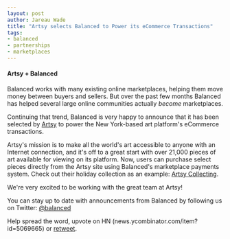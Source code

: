 ```yaml
---
layout: post
author: Jareau Wade
title: "Artsy selects Balanced to Power its eCommerce Transactions"
tags:
- balanced
- partnerships
- marketplaces
---
```

#### Artsy + Balanced
Balanced works with many existing online marketplaces, helping them move money between buyers and sellers. But over the past few months Balanced has helped several large online communities actually *become* marketplaces. 

Continuing that trend, Balanced is very happy to announce that it has been selected by [Artsy](http://artsy.net) to power the New York-based art platform's eCommerce transactions.

Artsy's mission is to make all the world's art accessible to anyone with an Internet connection, and it's off to a great start with over 21,000 pieces of art available for viewing on its platform. Now, users can purchase select pieces directly from the Artsy site using Balanced's marketplace payments system. Check out their holiday collection as an example: [Artsy Collecting](http://artsy.net/collecting).

We're very excited to be working with the great team at Artsy!

You can stay up to date with announcements from Balanced by following us on Twitter:
[@balanced](http://www.twitter.com/balanced)


Help spread the word, upvote on HN (news.ycombinator.com/item?id=5069665) or [retweet](https://twitter.com/balanced/status/291651784445931520).
